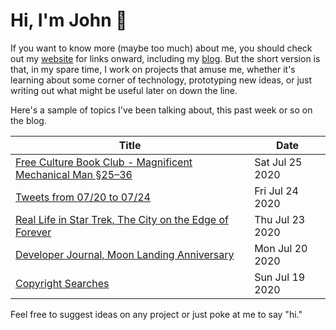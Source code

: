 # Hi, I'm John 👋

If you want to know more (maybe too much) about me, you should check out my [website](https://john.colagioia.net/) for links onward, including my [blog](https://john.colagioia.net/blog).  But the short version is that, in my spare time, I work on projects that amuse me, whether it's learning about some corner of technology, prototyping new ideas, or just writing out what might be useful later on down the line.

Here's a sample of topics I've been talking about, this past week or so on the blog.

|Title|Date|
|-----|-------|
|[Free Culture Book Club - Magnificent Mechanical Man §25–36](https://john.colagioia.net/blog/2020/07/25/manuel.html)|Sat Jul 25 2020|
|[Tweets from 07/20 to 07/24](https://john.colagioia.net/blog/media/2020/07/24/week.html)|Fri Jul 24 2020|
|[Real Life in Star Trek, The City on the Edge of Forever](https://john.colagioia.net/blog/2020/07/23/edge.html)|Thu Jul 23 2020|
|[Developer Journal, Moon Landing Anniversary](https://john.colagioia.net/blog/2020/07/20/apollo11.html)|Mon Jul 20 2020|
|[Copyright Searches](https://john.colagioia.net/blog/2020/07/19/pdomain.html)|Sun Jul 19 2020|

Feel free to suggest ideas on any project or just poke at me to say "hi."
